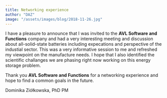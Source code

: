```yaml
---
title: Networking experience
author: "DAZ"
image: "/assets/images/blog/2018-11-26.jpg"
---
```


I have a pleasure to announce that I was invited to the **AVL  Software and Functions** company and had a very interesting meeting and discussion about all-solid-state batteries including expecations and perspective of the industial sector. This was a very informative session to me and refreshed my viewpoint on the manufacture needs.
I hope that I also identified the scientific challanges we are phasing right now working on this energy storage problem. 

Thank you **AVL  Software and Functions** for a networking experience and hope to find a common goals in the future.


Dominika Ziółkowska, PhD
PM

